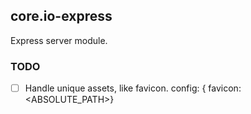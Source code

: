 ## core.io-express

Express server module.


### TODO
- [ ] Handle unique assets, like favicon.
    config: { favicon: <ABSOLUTE_PATH>}
